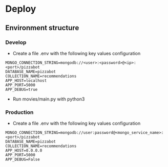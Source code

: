 # Deploy

## Environment structure

### Develop

* Create a file .env with the following key values configuration
```
MONGO_CONNECTION_STRING=mongodb://<user>:<password>@<ip>:<port>/pizzabot
DATABASE_NAME=pizzabot
COLLECTION_NAME=recommendations
APP_HOST=localhost
APP_PORT=5000
APP_DEBUG=true
```

* Run movies/main.py with python3

### Production

* Create a file .env with the following key values configuration
```
MONGO_CONNECTION_STRING=mongodb://user:password@<mongo_service_name>:<port>/pizzabot
DATABASE_NAME=pizzabot
COLLECTION_NAME=recommendations
APP_HOST=0.0.0.0
APP_PORT=5000
APP_DEBUG=False
```